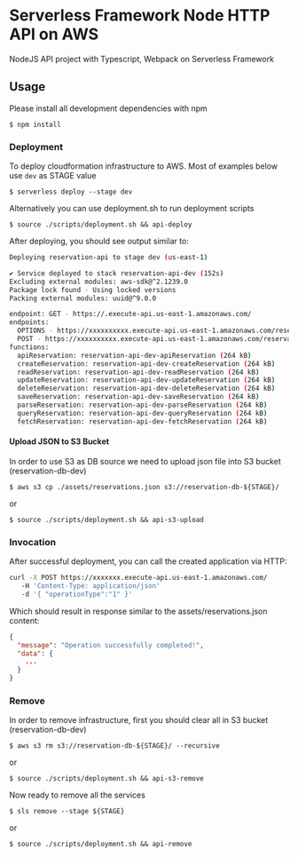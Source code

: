 # Serverless Framework Node HTTP API on AWS

NodeJS API project with Typescript, Webpack on Serverless Framework 

## Usage

Please install all development dependencies with npm
```
$ npm install
```

### Deployment

To deploy cloudformation infrastructure to AWS. Most of examples below use `dev` as STAGE value

```
$ serverless deploy --stage dev
```

Alternatively you can use deployment.sh to run deployment scripts

```
$ source ./scripts/deployment.sh && api-deploy
```

After deploying, you should see output similar to:

```bash
Deploying reservation-api to stage dev (us-east-1)

✔ Service deployed to stack reservation-api-dev (152s)
Excluding external modules: aws-sdk@^2.1239.0
Package lock found - Using locked versions
Packing external modules: uuid@^9.0.0

endpoint: GET - https://.execute-api.us-east-1.amazonaws.com/
endpoints:
  OPTIONS - https://xxxxxxxxxx.execute-api.us-east-1.amazonaws.com/reservation/{proxy+}
  POST - https://xxxxxxxxxx.execute-api.us-east-1.amazonaws.com/reservation
functions:
  apiReservation: reservation-api-dev-apiReservation (264 kB)
  createReservation: reservation-api-dev-createReservation (264 kB)
  readReservation: reservation-api-dev-readReservation (264 kB)
  updateReservation: reservation-api-dev-updateReservation (264 kB)
  deleteReservation: reservation-api-dev-deleteReservation (264 kB)
  saveReservation: reservation-api-dev-saveReservation (264 kB)
  parseReservation: reservation-api-dev-parseReservation (264 kB)
  queryReservation: reservation-api-dev-queryReservation (264 kB)
  fetchReservation: reservation-api-dev-fetchReservation (264 kB)
```

#### Upload JSON to S3 Bucket

In order to use S3 as DB source we need to upload json file into S3 bucket (reservation-db-dev)

```
$ aws s3 cp ./assets/reservations.json s3://reservation-db-${STAGE}/
```
or 
```
$ source ./scripts/deployment.sh && api-s3-upload
```

### Invocation

After successful deployment, you can call the created application via HTTP:

```bash
curl -X POST https://xxxxxxx.execute-api.us-east-1.amazonaws.com/ 
   -H 'Content-Type: application/json'
   -d '{ "operationType":"1" }'
```

Which should result in response similar to the assets/reservations.json content:

```json
{
  "message": "Operation successfully completed!",
  "data": {
    ...
  }
}
```

### Remove

In order to remove infrastructure, first you should clear all in S3 bucket (reservation-db-dev)

```
$ aws s3 rm s3://reservation-db-${STAGE}/ --recursive
```
or 
```
$ source ./scripts/deployment.sh && api-s3-remove
```

Now ready to remove all the services

```
$ sls remove --stage ${STAGE}
```
or 
```
$ source ./scripts/deployment.sh && api-remove 
```